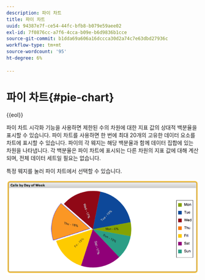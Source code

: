 ```yaml
---
description: 파이 차트
title: 파이 차트
uuid: 94387e7f-ce54-44fc-bfb8-b079e59aee02
exl-id: 7f0876cc-a7f6-4cca-b09e-b6d9836b1cce
source-git-commit: b1dda69a606a16dccca30d2a74c7e63dbd27936c
workflow-type: tm+mt
source-wordcount: '95'
ht-degree: 6%

---
```


# 파이 차트{#pie-chart}

{{eol}}

파이 차트 시각화 기능을 사용하면 제한된 수의 차원에 대한 지표 값의 상대적 백분율을 표시할 수 있습니다. 파이 차트를 사용하면 한 번에 최대 20개의 고유한 데이터 요소를 차트에 표시할 수 있습니다. 파이의 각 웨지는 해당 백분율과 함께 데이터 집합에 있는 차원을 나타냅니다. 각 백분율은 파이 차트에 표시되는 다른 차원의 지표 값에 대해 계산되며, 전체 데이터 세트일 필요는 없습니다.

특정 웨지를 눌러 파이 차트에서 선택할 수 있습니다.

![](assets/pie_chart.png)
